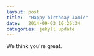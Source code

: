 ```yaml
---
layout: post
title:  "Happy birthday Jamie"
date:   2014-09-03 10:26:34
categories: jekyll update
---
```


We think you're great.

[jekyll-gh]: https://github.com/jekyll/jekyll
[jekyll]:    http://jekyllrb.com

